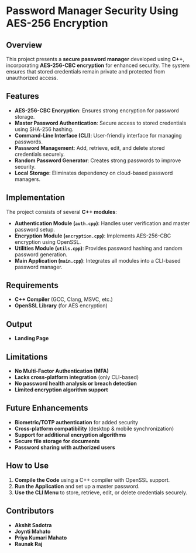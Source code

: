 # **Password Manager Security Using AES-256 Encryption**  

## **Overview**  
This project presents a **secure password manager** developed using **C++**, incorporating **AES-256-CBC encryption** for enhanced security. The system ensures that stored credentials remain private and protected from unauthorized access.  

## **Features**  
- **AES-256-CBC Encryption**: Ensures strong encryption for password storage.  
- **Master Password Authentication**: Secure access to stored credentials using SHA-256 hashing.  
- **Command-Line Interface (CLI)**: User-friendly interface for managing passwords.  
- **Password Management**: Add, retrieve, edit, and delete stored credentials securely.  
- **Random Password Generator**: Creates strong passwords to improve security.  
- **Local Storage**: Eliminates dependency on cloud-based password managers.  

## **Implementation**  
The project consists of several **C++ modules**:  
- **Authentication Module (`auth.cpp`)**: Handles user verification and master password setup.  
- **Encryption Module (`encryption.cpp`)**: Implements AES-256-CBC encryption using OpenSSL.  
- **Utilities Module (`utils.cpp`)**: Provides password hashing and random password generation.  
- **Main Application (`main.cpp`)**: Integrates all modules into a CLI-based password manager.  

## **Requirements**  
- **C++ Compiler** (GCC, Clang, MSVC, etc.)  
- **OpenSSL Library** (for AES encryption)

## **Output**
- **Landing Page**

## **Limitations**  
- **No Multi-Factor Authentication (MFA)**  
- **Lacks cross-platform integration** (only CLI-based)  
- **No password health analysis or breach detection**  
- **Limited encryption algorithm support**  

## **Future Enhancements**  
- **Biometric/TOTP authentication** for added security  
- **Cross-platform compatibility** (desktop & mobile synchronization)  
- **Support for additional encryption algorithms**  
- **Secure file storage for documents**  
- **Password sharing with authorized users**  

## **How to Use**  
1. **Compile the Code** using a C++ compiler with OpenSSL support.  
2. **Run the Application** and set up a master password.  
3. **Use the CLI Menu** to store, retrieve, edit, or delete credentials securely.  

## **Contributors**  
- **Akshit Sadotra**  
- **Joynti Mahato**  
- **Priya Kumari Mahato**  
- **Raunak Raj**  
